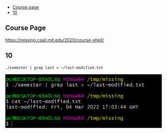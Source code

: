 - [Course page](#course-page)
- [10](#10)
## Course Page  
https://missing.csail.mit.edu/2020/course-shell/

## 10  
```shell script
./semester | grep last > ~/last-modified.txt
```
![](.01_exercise_images/01_shell.png)  